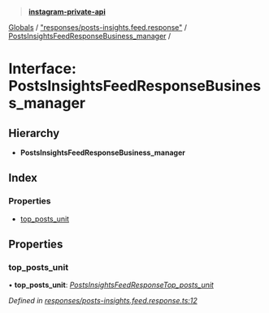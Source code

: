 > **[instagram-private-api](../README.md)**

[Globals](../README.md) / ["responses/posts-insights.feed.response"](../modules/_responses_posts_insights_feed_response_.md) / [PostsInsightsFeedResponseBusiness_manager](_responses_posts_insights_feed_response_.postsinsightsfeedresponsebusiness_manager.md) /

# Interface: PostsInsightsFeedResponseBusiness_manager

## Hierarchy

* **PostsInsightsFeedResponseBusiness_manager**

## Index

### Properties

* [top_posts_unit](_responses_posts_insights_feed_response_.postsinsightsfeedresponsebusiness_manager.md#top_posts_unit)

## Properties

###  top_posts_unit

• **top_posts_unit**: *[PostsInsightsFeedResponseTop_posts_unit](_responses_posts_insights_feed_response_.postsinsightsfeedresponsetop_posts_unit.md)*

*Defined in [responses/posts-insights.feed.response.ts:12](https://github.com/dilame/instagram-private-api/blob/3e16058/src/responses/posts-insights.feed.response.ts#L12)*